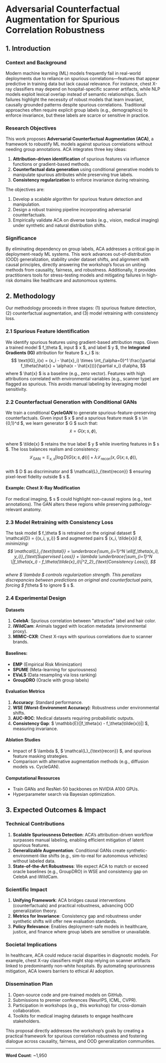 # Adversarial Counterfactual Augmentation for Spurious Correlation Robustness

## 1. Introduction

### Context and Background  
Modern machine learning (ML) models frequently fail in real-world deployments due to reliance on spurious correlations—features that appear predictive in training data but lack causal relevance. For instance, chest X-ray classifiers may depend on hospital-specific scanner artifacts, while NLP models exploit lexical overlap instead of semantic relationships. Such failures highlight the necessity of robust models that learn invariant, causally grounded patterns despite spurious correlations. Traditional approaches often require explicit group labels (e.g., demographics) to enforce invariance, but these labels are scarce or sensitive in practice.  

### Research Objectives  
This work proposes **Adversarial Counterfactual Augmentation (ACA)**, a framework to robustify ML models against spurious correlations without needing group annotations. ACA integrates three key ideas:  
1. **Attribution-driven identification** of spurious features via influence functions or gradient-based methods.  
2. **Counterfactual data generation** using conditional generative models to manipulate spurious attributes while preserving true labels.  
3. **Consistency regularization** to enforce invariance during retraining.  

The objectives are:  
1. Develop a scalable algorithm for spurious feature detection and manipulation.  
2. Design a robust training pipeline incorporating adversarial counterfactuals.  
3. Empirically validate ACA on diverse tasks (e.g., vision, medical imaging) under synthetic and natural distribution shifts.  

### Significance  
By eliminating dependency on group labels, ACA addresses a critical gap in deployment-ready ML systems. This work advances out-of-distribution (OOD) generalization, stability under dataset shifts, and alignment with causal principles, directly answering the workshop’s focus on uniting methods from causality, fairness, and robustness. Additionally, it provides practitioners tools for stress-testing models and mitigating failures in high-risk domains like healthcare and autonomous systems.  

## 2. Methodology  

Our methodology proceeds in three stages: (1) spurious feature detection, (2) counterfactual augmentation, and (3) model retraining with consistency loss.  

### 2.1 Spurious Feature Identification  
We identify spurious features using gradient-based attribution maps. Given a trained model $ f_\theta $, input $ x $, and label $ y $, the **Integrated Gradients (IG)** attribution for feature $ x_i $ is:  
$$
\text{IG}_i(x) = (x_i - \hat{x}_i) \times \int_{\alpha=0}^1 \frac{\partial f_\theta(\hat{x} + \alpha(x - \hat{x}))}{\partial x_i} d\alpha,
$$
where $ \hat{x} $ is a baseline (e.g., zero vector). Features with high attributions correlated with environmental variables (e.g., scanner type) are flagged as spurious. This avoids manual labeling by leveraging model sensitivity.  

### 2.2 Counterfactual Generation with Conditional GANs  
We train a conditional **CycleGAN** to generate spurious-feature-preserving counterfactuals. Given input $ x $ and a spurious feature mask $ s \in \{0,1\}^d $, we learn generator $ G $ such that:  
$$
\tilde{x} = G(x; s, \phi),
$$  
where $ \tilde{x} $ retains the true label $ y $ while inverting features in $ s $. The loss balances realism and consistency:  
$$
\mathcal{L}_{\text{GAN}} = \mathbb{E}_{x,s}\left[\log D(G(x; s, \phi))\right] + \lambda \mathcal{L}_{\text{recon}}(x, G(x; s, \phi)),
$$  
with $ D $ as discriminator and $ \mathcal{L}_{\text{recon}} $ ensuring pixel-level fidelity outside $ s $.  

#### Example: Chest X-Ray Modification  
For medical imaging, $ s $ could highlight non-causal regions (e.g., text annotations). The GAN alters these regions while preserving pathology-relevant anatomy.  

### 2.3 Model Retraining with Consistency Loss  
The task model $ f_\theta $ is retrained on the original dataset $ \mathcal{D} = \{(x_i, y_i)\} $ and augmented pairs $ (x_i, \tilde{x}_i) $, minimizing:  
$$
\mathcal{L}_{\text{total}} = \underbrace{\sum_{i=1}^N \ell(f_\theta(x_i), y_i)}_{\text{Supervised Loss}} + \lambda \underbrace{\sum_{i=1}^N \|f_\theta(x_i) - f_\theta(\tilde{x}_i)\|^2_2}_{\text{Consistency Loss}},
$$  
where $ \lambda $ controls regularization strength. This penalizes discrepancies between predictions on original and counterfactual pairs, forcing $ f_\theta $ to ignore $ s $.  

### 2.4 Experimental Design  

#### Datasets  
1. **CelebA**: Spurious correlation between "attractive" label and hair color.  
2. **iWildCam**: Animals tagged with location metadata (environmental proxy).  
3. **MIMIC-CXR**: Chest X-rays with spurious correlations due to scanner brands.  

#### Baselines:  
- **EMP** (Empirical Risk Minimization)  
- **SPUME** (Meta-learning for spuriousness)  
- **EVaLS** (Data resampling via loss ranking)  
- **GroupDRO** (Oracle with group labels)  

#### Evaluation Metrics  
1. **Accuracy**: Standard performance.  
2. **WSE (Worst-Environment Accuracy)**: Robustness under environmental shifts.  
3. **AUC-ROC**: Medical datasets requiring probabilistic outputs.  
4. **Consistency Gap**: $ \mathbb{E}[\|f_\theta(x) - f_\theta(\tilde{x})\|] $, measuring invariance.  

#### Ablation Studies  
- Impact of $ \lambda $, $ \mathcal{L}_{\text{recon}} $, and spurious feature masking strategies.  
- Comparison with alternative augmentation methods (e.g., diffusion models vs. CycleGAN).  

#### Computational Resources  
- Train GANs and ResNet-50 backbones on NVIDIA A100 GPUs.  
- Hyperparameter search via Bayesian optimization.  

## 3. Expected Outcomes & Impact  

### Technical Contributions  
1. **Scalable Spuriousness Detection**: ACA’s attribution-driven workflow surpasses manual labeling, enabling efficient mitigation of latent spurious features.  
2. **Generalizable Augmentation**: Conditional GANs create synthetic-environment-like shifts (e.g., sim-to-real for autonomous vehicles) without labeled data.  
3. **State-of-the-Art Robustness**: We expect ACA to match or exceed oracle baselines (e.g., GroupDRO) in WSE and consistency gap on CelebA and iWildCam.  

### Scientific Impact  
1. **Unifying Framework**: ACA bridges causal interventions (counterfactuals) and practical robustness, advancing OOD generalization theory.  
2. **Metrics for Invariance**: Consistency gap and robustness under synthetic shifts will offer new evaluation standards.  
3. **Policy Relevance**: Enables deployment-safe models in healthcare, justice, and finance where group labels are sensitive or unavailable.  

### Societal Implications  
In healthcare, ACA could reduce racial disparities in diagnostic models. For example, chest X-ray classifiers might stop relying on scanner artifacts linked to predominantly non-white hospitals. By automating spuriousness mitigation, ACA lowers barriers to ethical AI adoption.  

### Dissemination Plan  
1. Open-source code and pre-trained models on GitHub.  
2. Submissions to premier conferences (NeurIPS, ICML, CVPR).  
3. Participation in workshops (e.g., this workshop) for cross-domain collaboration.  
4. Toolkits for medical imaging datasets to engage healthcare stakeholders.  

This proposal directly addresses the workshop’s goals by creating a practical framework for spurious correlation robustness and fostering dialogue across causality, fairness, and OOD generalization communities.  

---  
**Word Count**: ~1,950